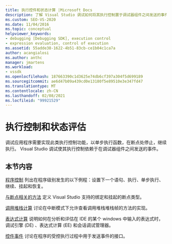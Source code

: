 ```yaml
---
title: 执行控件和状态计算 |Microsoft Docs
description: 了解 Visual Studio 调试如何将其执行控制置于调试器组件之间发送的事件上。
ms.custom: SEO-VS-2020
ms.date: 11/04/2016
ms.topic: conceptual
helpviewer_keywords:
- debugging [Debugging SDK], execution control
- expression evaluation, control of execution
ms.assetid: 55adde38-1622-4b51-83cb-ce1b04c1ca7a
author: acangialosi
ms.author: anthc
manager: jmartens
ms.workload:
- vssdk
ms.openlocfilehash: 187663390c1d3625e74db6cf397a304f5d699189
ms.sourcegitcommit: ae6d47b09a439cd0e13180f5e89510e3e347fd47
ms.translationtype: MT
ms.contentlocale: zh-CN
ms.lasthandoff: 02/08/2021
ms.locfileid: "99921529"
---
```

# <a name="execution-control-and-state-evaluation"></a>执行控制和状态评估
调试应用程序需要实现此类执行控制功能，以单步执行函数，在断点处停止，继续执行。 Visual Studio 调试使其执行控制依赖于在调试器组件之间发送的事件。

## <a name="in-this-section"></a>本节内容
 [程序控制](../../extensibility/debugger/program-control.md) 列出在程序级别发生的以下例程：设置下一个语句、执行、单步执行、继续、挂起和恢复。

 [与断点相关的方法](../../extensibility/debugger/breakpoint-related-methods.md) 定义 Visual Studio 支持的绑定和挂起的断点类型。

 [调用堆栈计算](../../extensibility/debugger/call-stack-evaluation.md) 讨论在中断模式下允许查看调用堆栈堆栈帧的方法的实现。

 [表达式计算](../../extensibility/debugger/expression-evaluation-visual-studio-debugging-sdk.md) 说明如何在分析和评估在 IDE 的某个 windows 中输入的表达式时，调试引擎 (DE) 、表达式计算 (EE) 和会话调试管理器。

 [控件事件](../../extensibility/debugger/control-events.md) 讨论在程序的受控执行过程中用于发送事件的接口。
